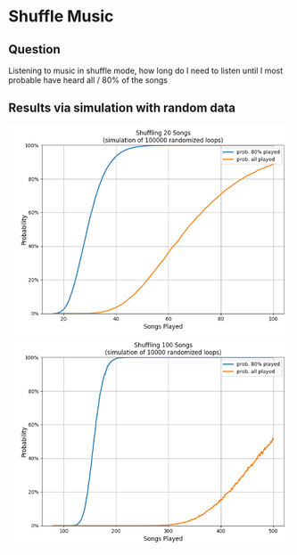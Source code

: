 # Shuffle Music
## Question
Listening to music in shuffle mode, how long do I need to listen until I most probable have heard all / 80% of the songs

## Results via simulation with random data
![20 Songs](https://github.com/entorb/tools/raw/main/shuffle-music/shuffle_music_random-020.png "20 Songs")
![100 Songs](https://github.com/entorb/tools/raw/main/shuffle-music/shuffle_music_random-100.png "100 Songs")
